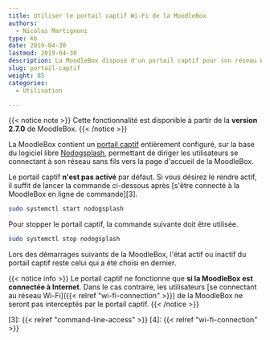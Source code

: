 ```yaml
---
title: Utiliser le portail captif Wi-Fi de la MoodleBox
authors:
  - Nicolas Martignoni
type: kb
date: 2019-04-30
lastmod: 2019-04-30
description: La MoodleBox dispose d'un portail captif pour son réseau WiFi, permettant de diriger les clients sans fils vers la page d'accueil de la MoodleBox.
slug: portail-captif
weight: 85
categories:
  - Utilisation

---
```

{{< notice note >}}
Cette fonctionnalité est disponible à partir de la __version 2.7.0__ de MoodleBox.
{{< /notice >}}

La MoodleBox contient un [portail captif][1] entièrement configuré, sur la base du logiciel libre [Nodogsplash][2], permettant de diriger les utilisateurs se connectant à son réseau sans fils vers la page d'accueil de la MoodleBox.

Le portail captif __n'est pas activé__ par défaut. Si vous désirez le rendre actif, il suffit de lancer la commande ci-dessous après [s'être connecté à la MoodleBox en ligne de commande][3].
```bash
sudo systemctl start nodogsplash
```
Pour stopper le portail captif, la commande suivante doit être utilisée.
```bash
sudo systemctl stop nodogsplash
```
Lors des démarrages suivants de la MoodleBox, l'état actif ou inactif du portail captif reste celui qui a été choisi en dernier.

{{< notice info >}}
Le portail captif ne fonctionne que __si la MoodleBox est connectée à Internet__. Dans le cas contraire, les utilisateurs [se connectant au réseau Wi-Fi]({{< relref "wi-fi-connection" >}}) de la MoodleBox ne seront pas interceptés par le portail captif.
{{< /notice >}}

 [1]: https://fr.wikipedia.org/wiki/Portail_captif
 [2]: https://nodogsplashdocs.readthedocs.io/
 [3]: {{< relref "command-line-access" >}}
 [4]: {{< relref "wi-fi-connection" >}}
